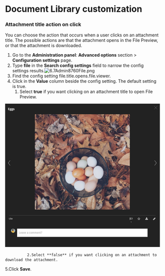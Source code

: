 # Document Library customization

### Attachment title action on click

You can choose the action that occurs when a user clicks on an attachment title. The possible actions are that the attachment opens in the File Preview, or that the attachment is downloaded.

1. Go to the **Administration panel**: **Advanced options** section &gt; **Configuration settings** page.
2. Type **file** in the **Search config settings** field to narrow the config settings results.![6.7Admin8760File.png](https://community.thoughtfarmer.com/imagethumb/252954070000/16613/600x600/False/6.7Admin8760File.png)
3. Find the config setting file.title.opens.file.viewer.
4. Click in the **Value** column beside the config setting. The default setting is true.
   1. Select **true** if you want clicking on an attachment title to open File Preview.

![](../../../.gitbook/assets/3%20%2872%29.png)



              2.Select **false** if you want clicking on an attachment to download the attachment.

5.Click **Save**.

